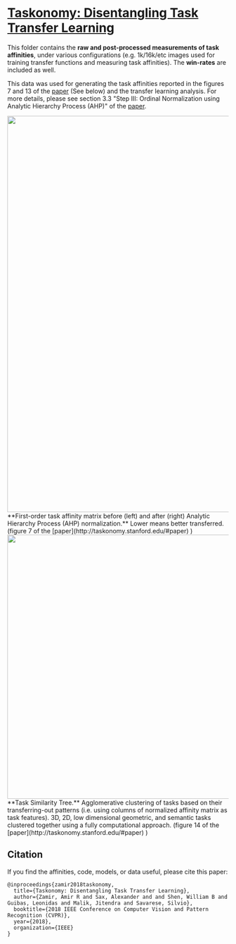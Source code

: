# [Taskonomy: Disentangling Task Transfer Learning](https://taskonomy.vision/)

This folder contains the **raw and post-processed measurements of task affinities**, under various configurations (e.g. 1k/16k/etc images used for training transfer functions and measuring task affinities). The **win-rates** are included as well. 

This data was used for generating the task affinities reported in the figures 7 and 13 of the [paper](http://taskonomy.stanford.edu/#paper) (See below) and the transfer learning analysis. For more details, please see section 3.3 "Step III: Ordinal Normalization using Analytic
Hierarchy Process (AHP)" of the [paper](http://taskonomy.stanford.edu/#paper).
 
<div align="center">
  <img src="https://github.com/StanfordVL/taskonomy/raw/master/data/assets/affinity_pre_post_AHP.jpg"  width="900px" />
</div>
**First-order task affinity matrix before (left) and after (right)
Analytic Hierarchy Process (AHP) normalization.** Lower means better
transferred. (figure 7 of the [paper](http://taskonomy.stanford.edu/#paper) )


<div align="center">
  <img src="https://github.com/StanfordVL/taskonomy/raw/master/data/assets/task_tree.jpg"  width="600px" />
</div>
**Task Similarity Tree.** Agglomerative clustering of tasks
based on their transferring-out patterns (i.e. using columns of normalized
affinity matrix as task features). 3D, 2D, low dimensional geometric, and
semantic tasks clustered together using a fully computational approach. (figure 14 of the [paper](http://taskonomy.stanford.edu/#paper) )
 

 


## Citation
If you find the affinities, code, models, or data useful, please cite this paper:
```
@inproceedings{zamir2018taskonomy,
  title={Taskonomy: Disentangling Task Transfer Learning},
  author={Zamir, Amir R and Sax, Alexander and and Shen, William B and Guibas, Leonidas and Malik, Jitendra and Savarese, Silvio},
  booktitle={2018 IEEE Conference on Computer Vision and Pattern Recognition (CVPR)},
  year={2018},
  organization={IEEE}
}
 
